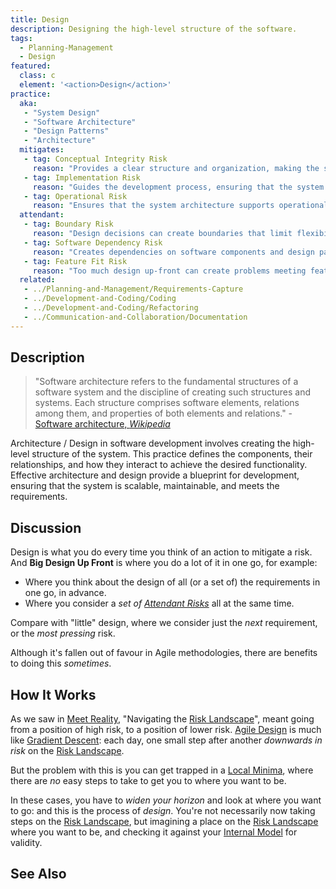 ```yaml
---
title: Design
description: Designing the high-level structure of the software.
tags: 
  - Planning-Management
  - Design
featured: 
  class: c
  element: '<action>Design</action>'
practice:
  aka: 
   - "System Design"
   - "Software Architecture"
   - "Design Patterns"
   - "Architecture"
  mitigates:
   - tag: Conceptual Integrity Risk
     reason: "Provides a clear structure and organization, making the system easier to understand and use."
   - tag: Implementation Risk
     reason: "Guides the development process, ensuring that the system meets requirements and design specifications."
   - tag: Operational Risk
     reason: "Ensures that the system architecture supports operational requirements and scalability."
  attendant:
   - tag: Boundary Risk
     reason: "Design decisions can create boundaries that limit flexibility and adaptability."
   - tag: Software Dependency Risk
     reason: "Creates dependencies on software components and design patterns."
   - tag: Feature Fit Risk
     reason: "Too much design up-front can create problems meeting feature requirements."
  related:
   - ../Planning-and-Management/Requirements-Capture
   - ../Development-and-Coding/Coding
   - ../Development-and-Coding/Refactoring
   - ../Communication-and-Collaboration/Documentation
---
```


<PracticeIntro details={frontMatter} /> 

## Description

> "Software architecture refers to the fundamental structures of a software system and the discipline of creating such structures and systems. Each structure comprises software elements, relations among them, and properties of both elements and relations." - [Software architecture, _Wikipedia_](https://en.wikipedia.org/wiki/Software_architecture)

Architecture / Design in software development involves creating the high-level structure of the system. This practice defines the components, their relationships, and how they interact to achieve the desired functionality. Effective architecture and design provide a blueprint for development, ensuring that the system is scalable, maintainable, and meets the requirements.

## Discussion

Design is what you do every time you think of an action to mitigate a risk.  And **Big Design Up Front** is where you do a lot of it in one go, for example:

 - Where you think about the design of all (or a set of) the requirements in one go, in advance.
 - Where you consider a _set of [Attendant Risks](../thinking/Glossary.md#attendant-risk)_ all at the same time.
 
Compare with "little" design, where we consider just the _next_ requirement, or the _most pressing_ risk. 
 
Although it's fallen out of favour in Agile methodologies, there are benefits to doing this _sometimes_. 

## How It Works  

As we saw in [Meet Reality](../thinking/Meeting-Reality.md), "Navigating the [Risk Landscape](../risks/Risk-Landscape.md)", meant going from a position of high risk, to a position of lower risk.  [Agile Design](Agile) is much like [Gradient Descent](https://en.wikipedia.org/wiki/Gradient_descent): each day, one small step after another _downwards in risk_ on the [Risk Landscape](../risks/Risk-Landscape.md).

But the problem with this is you can get trapped in a [Local Minima](https://en.wikipedia.org/wiki/Maximum_and_minimum#Search), where there are _no_ easy steps to take to get you to where you want to be.  

In these cases, you have to _widen your horizon_ and look at where you want to go:  and this is the process of _design_.  You're not necessarily now taking steps on the [Risk Landscape](../risks/Risk-Landscape.md), but imagining a place on the [Risk Landscape](../risks/Risk-Landscape.md) where you want to be, and checking it against your [Internal Model](../thinking/Glossary.md#internal-model) for validity.


## See Also

<TagList tag="Design" />
